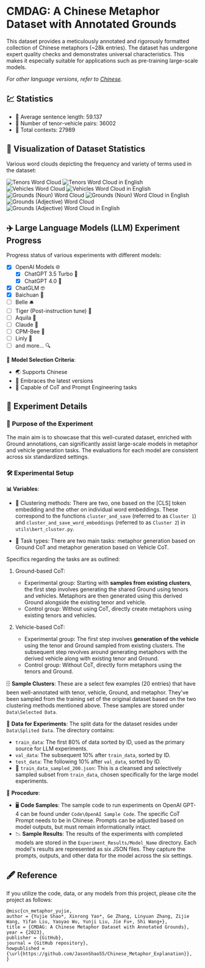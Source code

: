 # CMDAG: A Chinese Metaphor Dataset with Annotated Grounds

This dataset provides a meticulously annotated and rigorously formatted collection of Chinese metaphors (~28k entries). The dataset has undergone expert quality checks and demonstrates universal characteristics. This makes it especially suitable for applications such as pre-training large-scale models.

*For other language versions, refer to [Chinese](README.md).*

## 💹 Statistics

- 📏 Average sentence length: 59.137
- 🚀 Number of tenor-vehicle pairs: 36002
- 📄 Total contexts: 27989

## :sunrise: Visualization of Dataset Statistics

Various word clouds depicting the frequency and variety of terms used in the dataset:

![Tenors Word Cloud](https://github.com/JasonShao55/Chinese_Metaphor_Explanation/assets/61415289/14e9a9e3-1d3c-4fea-bf38-f963c6d3ad18)
![Tenors Word Cloud in English](https://github.com/JasonShao55/Chinese_Metaphor_Explanation/assets/61415289/a507d29c-0657-47f9-b94d-d166242e3bc0)
![Vehicles Word Cloud](https://github.com/JasonShao55/Chinese_Metaphor_Explanation/assets/61415289/5c15a5bd-1303-491d-8fec-820c6d17e2ab)
![Vehicles Word Cloud in English](https://github.com/JasonShao55/Chinese_Metaphor_Explanation/assets/61415289/6678e5ec-9148-4b8a-84c6-c222f4969e12)
![Grounds (Noun) Word Cloud](https://github.com/JasonShao55/Chinese_Metaphor_Explanation/assets/61415289/c5e264e3-9d37-40c2-9d73-8836cc523ec3)
![Grounds (Noun) Word Cloud in English](https://github.com/JasonShao55/Chinese_Metaphor_Explanation/assets/61415289/b930a5c9-dcab-432d-8494-7b6135fdcc9f)
![Grounds (Adjective) Word Cloud](https://github.com/JasonShao55/Chinese_Metaphor_Explanation/assets/61415289/d7ed51cb-14b8-4cbf-87e2-bbd1197740c9)
![Grounds (Adjective) Word Cloud in English](https://github.com/JasonShao55/Chinese_Metaphor_Explanation/assets/61415289/1f9a1248-127b-40dd-939d-38ecd2ea7e46)

## :airplane: Large Language Models (LLM) Experiment Progress

Progress status of various experiments with different models:

- [X] OpenAI Models 🌐
  - [X] ChatGPT 3.5 Turbo 🤖
  - [X] ChatGPT 4.0 🤖
- [X] ChatGLM 🤓
- [X] Baichuan 🌊
- [ ] Belle 🛎️
- [ ] Tiger (Post-instruction tune) 🐅
- [ ] Aquila 🦅
- [ ] Claude 🎨
- [ ] CPM-Bee 🐝
- [ ] Linly 🎼
- [ ] and more... 🔍

💼 **Model Selection Criteria**:
- 🌏 Supports Chinese
- 🔄 Embraces the latest versions
- 🧪 Capable of CoT and Prompt Engineering tasks

## 📖 Experiment Details

### 🎯 Purpose of the Experiment

The main aim is to showcase that this well-curated dataset, enriched with Ground annotations, can significantly assist large-scale models in metaphor and vehicle generation tasks. The evaluations for each model are consistent across six standardized settings.

### 🛠️ Experimental Setup

**📊 Variables**:

- 📌 Clustering methods: There are two, one based on the [CLS] token embedding and the other on individual word embeddings. These correspond to the functions `cluster_and_save` (referred to as `Cluster 1`) and `cluster_and_save_word_embeddings` (referred to as `Cluster 2`) in `utils\bert_cluster.py`.

- 🎩 Task types: There are two main tasks: metaphor generation based on Ground CoT and metaphor generation based on Vehicle CoT.

Specifics regarding the tasks are as outlined:

1. Ground-based CoT:
   - Experimental group: Starting with **samples from existing clusters**, the first step involves generating the shared Ground using tenors and vehicles. Metaphors are then generated using this derived Ground alongside the existing tenor and vehicle.
   - Control group: Without using CoT, directly create metaphors using existing tenors and vehicles.

2. Vehicle-based CoT:
   - Experimental group: The first step involves **generation of the vehicle** using the tenor and Ground sampled from existing clusters. The subsequent step revolves around generating metaphors with the derived vehicle along with existing tenor and Ground.
   - Control group: Without CoT, directly form metaphors using the tenors and Ground.

🗄️ **Sample Clusters**: These are a select few examples (20 entries) that have been well-annotated with tenor, vehicle, Ground, and metaphor. They've been sampled from the training set of the original dataset based on the two clustering methods mentioned above. These samples are stored under `Data\Selected Data`.

🔎 **Data for Experiments**: The split data for the dataset resides under `Data\Splited Data`. The directory contains:

- `train_data`: The first 80% of data sorted by ID, used as the primary source for LLM experiments.
- `val_data`: The subsequent 10% after `train_data`, sorted by ID.
- `test_data`: The following 10% after `val_data`, sorted by ID.
- 📂 `train_data_sampled_200.json`: This is a cleansed and selectively sampled subset from `train_data`, chosen specifically for the large model experiments.

📜 **Procedure**:
- 🖥️ **Code Samples**: The sample code to run experiments on OpenAI GPT-4 can be found under `Code\OpenAI Sample Code`. The specific CoT Prompt needs to be in Chinese. Prompts can be adjusted based on model outputs, but must remain informationally intact.
- 📉 **Sample Results**: The results of the experiments with completed models are stored in the `Experiment_Results/Model_Name` directory. Each model's results are represented as six JSON files. They capture the prompts, outputs, and other data for the model across the six settings.

## 🖋️ Reference

If you utilize the code, data, or any models from this project, please cite the project as follows:
```
@misc{cn_metaphor_yujie,
author = {Yujie Shao*, Xinrong Yao*, Ge Zhang, Linyuan Zhang, Zijie Wang, Yifan Liu, Yaoyao Wu, Yunji Liu, Jie Fu+, Shi Wang+},
title = {CMDAG: A Chinese Metaphor Dataset with Annotated Grounds},
year = {2023},
publisher = {GitHub},
journal = {GitHub repository},
howpublished = {\url{https://github.com/JasonShao55/Chinese_Metaphor_Explanation}},
}
```